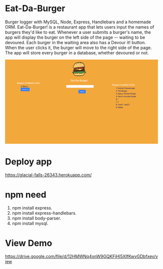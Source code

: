 # Eat-Da-Burger
Burger logger with MySQL, Node, Express, Handlebars and a homemade ORM. Eat-Da-Burger! is a restaurant app that lets users input the names of burgers they'd like to eat. Whenever a user submits a burger's name, the app will display the burger on the left side of the page -- waiting to be devoured. Each burger in the waiting area also has a Devour it! button. When the user clicks it, the burger will move to the right side of the page. The app will store every burger in a database, whether devoured or not.

![Initial](https://github.com/ksalazar91/Burger/blob/master/1.png)

# Deploy app
https://glacial-falls-26343.herokuapp.com/

# npm need 
1) npm install express.
2) npm install express-handlebars.
3) npm install body-parser.
4) npm install mysql.

# View Demo
https://drive.google.com/file/d/12HMWNq4xnW9GQKFjHl5XIfKwvGDbfxev/view

